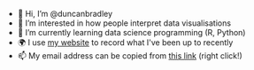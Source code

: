- 👋 Hi, I’m @duncanbradley
- 👀 I’m interested in how people interpret data visualisations
- 🌱 I’m currently learning data science programming (R, Python)
- 🌍 I use [my website](https://duncanbradley.github.io) to record what I've been up to recently
- 📫 My email address can be copied from [this link](mailto:duncan.bradley@manchester.ac.uk) (right click!)
